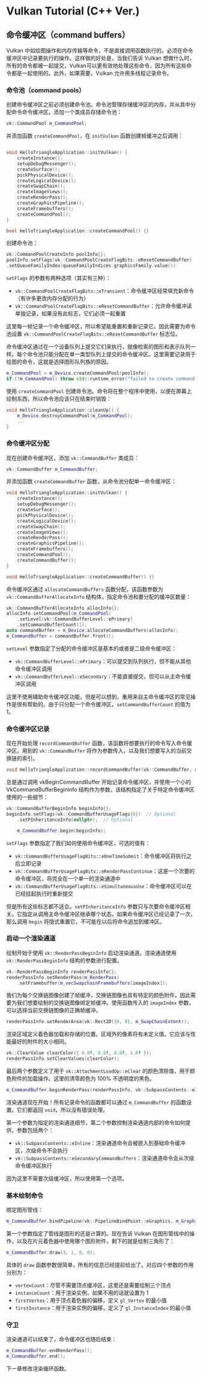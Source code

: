 # Vulkan Tutorial (C++ Ver.)

## 命令缓冲区（command buffers）

Vulkan 中如绘图操作和内存传输等命令，不是直接调用函数执行的。必须在命令缓冲区中记录要执行的操作。这样做的好处是，当我们告诉 Vulkan 想做什么时，所有的命令都被一起提交，Vulkan可以更有效地处理这些命令，因为所有这些命令都是一起使用的。此外，如果需要，Vulkan 允许用多线程记录命令。

### 命令池（command pools）

创建命令缓冲区之前必须创建命令池。命令池管理存储缓冲区的内存，并从其中分配命令命令缓冲区。添加一个类成员存储命令池：
```cpp
vk::CommandPool m_CommandPool;
```
并添加函数 `createCommandPool`，在 `initVulkan` 函数创建帧缓冲之后调用：
```cpp

void HelloTriangleApplication::initVulkan() {
    createInstance();
    setupDebugMessenger();
    createSurface();
    pickPhysicalDevice();
    createLogicalDevice();
    createSwapChain();
    createImageViews();
    createRenderPass();
    createGraphicsPipeline();
    createFramebuffers();
    createCommandPool();
}

bool HelloTriangleApplication::createCommandPool() {}
```

创建命令池：
```cpp
vk::CommandPoolCreateInfo poolInfo{};
poolInfo.setFlags(vk::CommandPoolCreateFlagBits::eResetCommandBuffer)
.setQueueFamilyIndex(queueFamilyIndices.graphicsFamily.value())
```

`setFlags` 的参数有两种选项（其实有三种）：
+ `vk::CommandPoolCreateFlagBits::eTransient`：命令缓冲区经常填充新命令（有许多更改内存分配的行为）
+ `vk::CommandPoolCreateFlagBits::eResetCommandBuffer`：允许命令缓冲读单独记录，如果没有此标志，它们必须一起重置

这里每一帧记录一个命令缓冲区，所以希望能重置和重新记录它。因此需要为命令池设置 `vk::CommandPoolCreateFlagBits::eResetCommandBuffer` 标志位。

命令缓冲区通过在一个设备队列上提交它们来执行，就像检索的图形和表示队列一样。每个命令池只能分配在单一类型队列上提交的命令缓冲区。这里需要记录用于绘图的命令，这就是选择图形队列族的原因。

```cpp
m_CommandPool = m_Device.createCommandPool(poolInfo);
if (!m_CommandPool) throw std::runtime_error("failed to create command pool!");
```

使用 `createCommandPool` 创建命令池。命令将在整个程序中使用，以便在屏幕上绘制东西，所以命令池应该只在结束时销毁：
```cpp
void HelloTriangleApplication::cleanUp() {
    m_Device.destroyCommandPool(m_CommandPool);
    ...
}
```

### 命令缓冲区分配

现在创建命令缓冲区，添加 `vk::CommandBuffer` 类成员：
```cpp
vk::CommandBuffer m_CommandBuffer;
```

并添加函数 `createCommandBuffer` 函数，从命令池分配单一命令缓冲区：
```cpp
void HelloTriangleApplication::initVulkan() {
    createInstance();
    setupDebugMessenger();
    createSurface();
    pickPhysicalDevice();
    createLogicalDevice();
    createSwapChain();
    createImageViews();
    createRenderPass();
    createGraphicsPipeline();
    createFramebuffers();
    createCommandPool();
    createCommandBuffer();
}

void HelloTriangleApplication::createCommandBuffer() {}
```

命令缓冲区通过 `allocateCommandBuffers` 函数分配，该函数参数为 `vk::CommandBufferAllocateInfo` 结构体，指定命令池和要分配的缓冲区数量：
```cpp
vk::CommandBufferAllocateInfo allocInfo{};
allocInfo.setCommandPool(m_CommandPool)
    .setLevel(vk::CommandBufferLevel::ePrimary)
    .setCommandBufferCount(1);
auto commandBuffer = m_Device.allocateCommandBuffers(allocInfo);
m_CommandBuffer = commandBuffer.front();
```

`setLevel` 参数指定了分配的命令缓冲区是基本的或者是二级命令缓冲区：
+ `vk::CommandBufferLevel::ePrimary`：可以提交到队列执行，但不能从其他命令缓冲区调用
+ `vk::CommandBufferLevel::eSecondary`：不能直接提交，但可以从主命令缓冲区调用

这里不使用辅助命令缓冲区功能，但是可以想到，重用来自主命令缓冲区的常见操作是很有帮助的。由于只分配一个命令缓冲区，`setCommandBufferCount` 的值为 1。

### 命令缓冲区记录

现在开始处理 `recordCommandBuffer` 函数，该函数将想要执行的命令写入命令缓冲区。用到的 `vk::CommandBuffer` 将作为参数传入，以及我们想要写入的当前交换链的索引。

```cpp
void HelloTriangleApplication::recordCommandBuffer(vk::CommandBuffer, uint32_t imageIndex) {}
```

总是通过调用 vkBeginCommandBuffer 开始记录命令缓冲区，并使用一个小的 VkCommandBufferBeginInfo 结构作为参数，该结构指定了关于特定命令缓冲区使用的一些细节：
```cpp
vk::CommandBufferBeginInfo beginInfo{};
beginInfo.setFlags(vk::CommandBufferUsageFlags{0})  // Optional
    .setPInheritanceInfo(nullptr);  // Optional

    m_CommandBuffer.begin(beginInfo);
```

`setFlags` 参数指定了我们如何使用命令缓冲区，可选的值有：
+ `vk::CommandBufferUsageFlagBits::eOneTimeSubmit`：命令缓冲区将执行之后立即记录
+ `vk::CommandBufferUsageFlagBits::eRenderPassContinue`：这是一个次要的命令缓冲区，将完全在一个单一的渲染通道中
+ `vk::CommandBufferUsageFlagBits::eSimultaneousUse`：命令缓冲区可以在已经挂起执行时重新提交

但是所有这些标志都不适合。`setPInheritanceInfo` 参数只与次要命令缓冲区相关。它指定从调用主命令缓冲区继承哪个状态。如果命令缓冲区已经记录了一次，那么调用 `begin` 将隐式重置它，不可能在以后将命令追加到缓冲区。

### 启动一个渲染通道

绘制开始于使用 `vk::RenderPassBeginInfo` 启动渲染通道。渲染通道使用 `vk::RenderPassBeginInfo` 结构的参数进行配置。

```cpp
vk::RenderPassBeginInfo renderPassInfo{};
renderPassInfo.setRenderPass(m_RenderPass)
    .setFramebuffer(m_vecSwapchainFramebuffers[imageIndex]);
```

我们为每个交换链图像创建了帧缓冲，交换链图像也具有特定的颜色附件。因此需要为我们想要绘制的交换链图像绑定帧缓冲。使用函数传入的 `imageIndex` 参数，可以选择当前交换链图像的正确帧缓冲。

```cpp
renderPassInfo.setRenderArea(vk::Rect2D({0, 0}, m_SwapChainExtent));
```

渲染区域定义着色器加载和存储的位置。区域外的像素将有未定义值。它应该与性能最好的附件的大小相同。

```cpp
vk::ClearValue clearColor({ 0.0f, 0.0f, 0.0f, 1.0f });
renderPassInfo.setClearValues(clearColor);
```

最后两个参数定义了用于 `vk::AttachmentLoadOp::eClear` 的颜色清除值，用于颜色附件的加载操作。这里的清零颜色为 100% 不透明度的黑色。

```cpp
m_CommandBuffer.beginRenderPass(renderPassInfo, vk::SubpassContents::eInline);
```

渲染通道现在开始！所有记录命令的函数都可以通过 `m_CommandBuffer` 的函数设置。它们都返回 `void`，所以没有错误处理。

第一个参数为指定的渲染通道细节，第二个参数控制渲染通道内部的命令如何提供，参数包括两个：
+ `vk::SubpassContents::eInline`：渲染通道命令会被嵌入到基础命令缓冲区，次级命令不会执行
+ `vk::SubpassContents::eSecondaryCommandBuffers`：渲染通道命令会从次级命令缓冲区执行

因为这里不需要次级缓冲区，所以使用第一个选项。


### 基本绘制命令

绑定图形管线：
```cpp
m_CommandBuffer.bindPipeline(vk::PipelineBindPoint::eGraphics, m_GraphicsPipeline);
```

第一个参数指定了管线是图形的还是计算的。现在告诉 Vulkan 在图形管线中的操作，以及在片元着色器中使用哪个图形附件，剩下的就是绘制三角形了：
```cpp
m_CommandBuffer.draw(3, 1, 0, 0);
```

具体的 `draw` 函数参数很简单，所有的信息已经提前给出了。对应四个参数的作用分别为：
+ `vertexCount`：尽管不需要顶点缓冲区，这里还是需要绘制三个顶点
+ `instanceCount`：用于渲染实例，如果不用的话就设置为 1
+ `firstVertex`：用于顶点着色器的偏移，定义 `gl_Vertex` 的最小值
+ `firstInstance`：用于渲染实例的偏移，定义了 `gl_InstanceIndex` 的最小值

### 守卫

渲染通道可以结束了，命令缓冲区也随后结束：
```cpp
m_CommandBuffer.endRenderPass();
m_CommandBuffer.end();
```

下一章修改渲染循环函数。